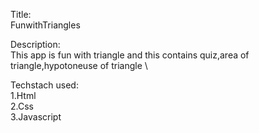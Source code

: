 Title: \
FunwithTriangles

Description: \
This app is fun with triangle 
and this contains quiz,area of triangle,hypotoneuse of triangle \

Techstach used: \
1.Html \
2.Css \
3.Javascript 
